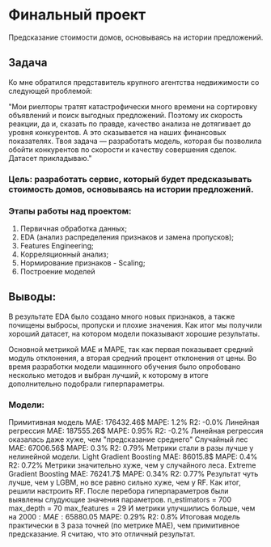 # Финальный проект

Предсказание стоимости домов, основываясь на истории предложений.



## Задача

Ко мне обратился представитель крупного агентства недвижимости со следующей проблемой:

"Мои риелторы тратят катастрофически много времени на сортировку объявлений и поиск выгодных предложений. Поэтому их скорость реакции, да и, сказать по правде, качество анализа не дотягивает до уровня конкурентов. А это сказывается на наших финансовых показателях. Твоя задача — разработать модель, которая бы позволила обойти конкурентов по скорости и качеству совершения сделок. Датасет прикладываю."

### Цель: разработать сервис, который будет предсказывать стоимость домов, основываясь на истории предложений.
### Этапы работы над проектом:

1) Первичная обработка данных;
1) EDA (анализ распределения признаков и замена пропусков);
3) Features Engineering;
4) Корреляционный анализ;
5) Нормирование признаков - Scaling;
6) Построение моделей

## Выводы:

В результате EDA было создано много новых признаков, а также почищены выбросы, пропуски и плохие значения. Как итог мы получили хороший датасет, на котором модели показывают хорошие результаты.

Основной метрикой MAE и MAPE, так как первая показывает средний модуль отклонения, а вторая средний процент отклонения от цены.
Во время разработки модели машинного обучения было опробовано несколько методов и выбран лучший, к которому в итоге дополнительно подобрали гиперпараметры.
### Модели:
Примитивная модель
MAE: 176432.46$
MAPE: 1.2%
R2: -0.0%
Линейная регрессия
MAE: 187555.26$
MAPE: 0.95%
R2: -0.2%
Линейная регрессия оказалась даже хуже, чем "предсказание среднего"
Случайный лес
MAE: 67006.56$
MAPE: 0.3%
R2: 0.79%
Метрики стали в разы лучше у нелинейной модели.
Light Gradient Boosting
MAE: 86015.8$
MAPE: 0.4%
R2: 0.72%
Метрики значительно хуже, чем у случайного леса.
Extreme Gradient Boosting
MAE: 76241.7$
MAPE: 0.34%
R2: 0.77%
Результат чуть лучше, чем у LGBM, но все равно сильно хуже, чем у RF.
Как итог, решили настроить RF.
После перебора гиперпараметров были выявлены слудующие значения параметров.
n_estimators = 700
max_depth = 70
max_features = 29
И метрики улучшились больше, чем на 2000$:
MAE: 65880.05$
MAPE: 0.29%
R2: 0.8%
Итоговая модель практически в 3 раза точней (по метрике МАЕ), чем примитивное предсказание. Я считаю, что это отличный результат.



